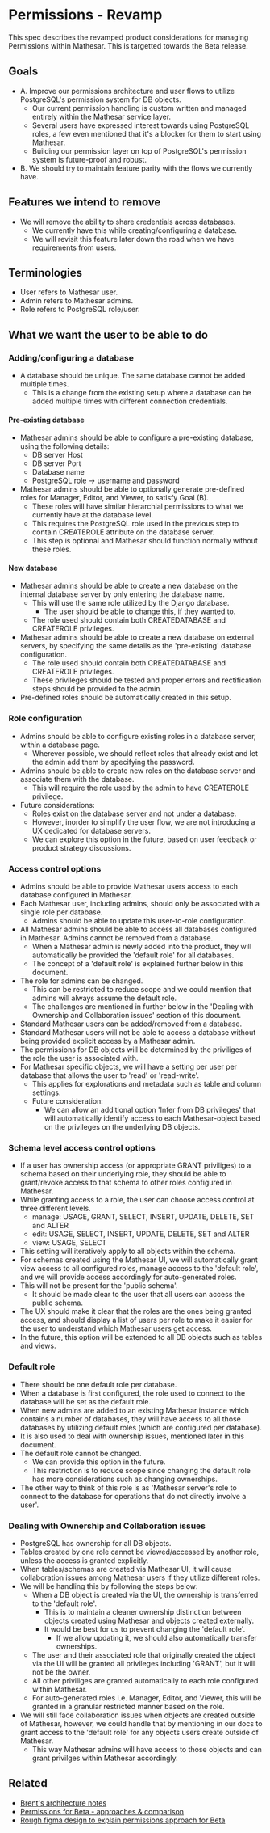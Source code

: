 # Permissions - Revamp

This spec describes the revamped product considerations for managing Permissions within Mathesar. This is targetted towards the Beta release.

## Goals
- A. Improve our permissions architecture and user flows to utilize PostgreSQL's permission system for DB objects.
  * Our current permission handling is custom written and managed entirely within the Mathesar service layer.
  * Several users have expressed interest towards using PostgreSQL roles, a few even mentioned that it's a blocker for them to start using Mathesar.
  * Building our permission layer on top of PostgreSQL's permission system is future-proof and robust.
- B. We should try to maintain feature parity with the flows we currently have.

## Features we intend to remove
* We will remove the ability to share credentials across databases.
  - We currently have this while creating/configuring a database.
  - We will revisit this feature later down the road when we have requirements from users.

## Terminologies
* User refers to Mathesar user.
* Admin refers to Mathesar admins.
* Role refers to PostgreSQL role/user.

## What we want the user to be able to do
### Adding/configuring a database
* A database should be unique. The same database cannot be added multiple times.
  - This is a change from the existing setup where a database can be added multiple times with different connection credentials.
#### Pre-existing database
* Mathesar admins should be able to configure a pre-existing database, using the following details:
  - DB server Host
  - DB server Port
  - Database name
  - PostgreSQL role -> username and password
* Mathesar admins should be able to optionally generate pre-defined roles for Manager, Editor, and Viewer, to satisfy Goal (B).
  - These roles will have similar hierarchial permissions to what we currently have at the database level.
  - This requires the PostgreSQL role used in the previous step to contain CREATEROLE attribute on the database server.
  - This step is optional and Mathesar should function normally without these roles.
#### New database
* Mathesar admins should be able to create a new database on the internal database server by only entering the database name.
  - This will use the same role utilized by the Django database.
    - The user should be able to change this, if they wanted to.
  - The role used should contain both CREATEDATABASE and CREATEROLE privileges.
* Mathesar admins should be able to create a new database on external servers, by specifying the same details as the 'pre-existing' database configuration.
  - The role used should contain both CREATEDATABASE and CREATEROLE privileges.
  - These privileges should be tested and proper errors and rectification steps should be provided to the admin.
* Pre-defined roles should be automatically created in this setup.

### Role configuration
* Admins should be able to configure existing roles in a database server, within a database page.
  - Wherever possible, we should reflect roles that already exist and let the admin add them by specifying the password.
* Admins should be able to create new roles on the database server and associate them with the database.
  - This will require the role used by the admin to have CREATEROLE privilege.
* Future considerations:
  - Roles exist on the database server and not under a database.
  - However, inorder to simplify the user flow, we are not introducing a UX dedicated for database servers.
  - We can explore this option in the future, based on user feedback or product strategy discussions.

### Access control options
* Admins should be able to provide Mathesar users access to each database configured in Mathesar.
* Each Mathesar user, including admins, should only be associated with a single role per database.
  - Admins should be able to update this user-to-role configuration.
* All Mathesar admins should be able to access all databases configured in Mathesar. Admins cannot be removed from a database.
  - When a Mathesar admin is newly added into the product, they will automatically be provided the 'default role' for all databases.
  - The concept of a 'default role' is explained further below in this document.
* The role for admins can be changed.
  - This can be restricted to reduce scope and we could mention that admins will always assume the default role.
  - The challenges are mentioned in further below in the 'Dealing with Ownership and Collaboration issues' section of this document.
* Standard Mathesar users can be added/removed from a database.
* Standard Mathesar users will not be able to access a database without being provided explicit access by a Mathesar admin.
* The permissions for DB objects will be determined by the priviliges of the role the user is associated with.
* For Mathesar specific objects, we will have a setting per user per database that allows the user to 'read' or 'read-write'.
  - This applies for explorations and metadata such as table and column settings.
  - Future consideration:
    - We can allow an additional option 'Infer from DB privileges' that will automatically identify access to each Mathesar-object based on the privileges on the underlying DB objects.

### Schema level access control options
* If a user has ownership access (or appropriate GRANT priviliges) to a schema based on their underlying role, they should be able to grant/revoke access to that schema to other roles configured in Mathesar.
* While granting access to a role, the user can choose access control at three different levels.
  - manage: USAGE, GRANT, SELECT, INSERT, UPDATE, DELETE, SET and ALTER
  - edit: USAGE, SELECT, INSERT, UPDATE, DELETE, SET and ALTER
  - view: USAGE, SELECT
* This setting will iteratively apply to all objects within the schema.
* For schemas created using the Mathesar UI, we will automatically grant view access to all configured roles, manage access to the 'default role', and we will provide access accordingly for auto-generated roles.
* This will not be present for the 'public schema'.
  - It should be made clear to the user that all users can access the public schema.
* The UX should make it clear that the roles are the ones being granted access, and should display a list of users per role to make it easier for the user to understand which Mathesar users get access.
* In the future, this option will be extended to all DB objects such as tables and views.

### Default role
* There should be one default role per database.
* When a database is first configured, the role used to connect to the database will be set as the default role.
* When new admins are added to an existing Mathesar instance which contains a number of databases, they will have access to all those databases by utilizing default roles (which are configured per database).
* It is also used to deal with ownership issues, mentioned later in this document.
* The default role cannot be changed. 
  - We can provide this option in the future.
  - This restriction is to reduce scope since changing the default role has more considerations such as changing ownerships.
* The other way to think of this role is as 'Mathesar server's role to connect to the database for operations that do not directly involve a user'.

### Dealing with Ownership and Collaboration issues
* PostgreSQL has ownership for all DB objects.
* Tables created by one role cannot be viewed/accessed by another role, unless the access is granted explicitly.
* When tables/schemas are created via Mathesar UI, it will cause collaboration issues among Mathesar users if they utilize different roles.
* We will be handling this by following the steps below:
  * When a DB object is created via the UI, the ownership is transferred to the 'default role'.
    - This is to maintain a cleaner ownership distinction between objects created using Mathesar and objects created externally.
    - It would be best for us to prevent changing the 'default role'.
      - If we allow updating it, we should also automatically transfer ownerships.
  * The user and their associated role that originally created the object via the UI will be granted all privileges including 'GRANT', but it will not be the owner.
  * All other priviliges are granted automatically to each role configured within Mathesar.
  * For auto-generated roles i.e. Manager, Editor, and Viewer, this will be granted in a granular restricted manner based on the role.
* We will still face collaboration issues when objects are created outside of Mathesar, however, we could handle that by mentioning in our docs to grant access to the 'default role' for any objects users create outside of Mathesar.
  - This way Mathesar admins will have access to those objects and can grant privilges within Mathesar accordingly.

## Related
- [Brent's architecture notes](https://github.com/mathesar-foundation/mathesar-wiki/pull/108)
- [Permissions for Beta - approaches & comparison](https://hackmd.io/@mathesar/Hkads67nT)
- [Rough figma design to explain permissions approach for Beta](https://www.figma.com/file/S97Mma0hAy5Syh1w85RWoB/Permissions-UX?type=design&node-id=109-98&mode=design)
